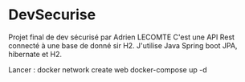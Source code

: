 # DevSecurise
Projet final de dev sécurisé par Adrien LECOMTE
C'est une API Rest connecté à une base de donné sir H2.
J'utilise Java Spring boot JPA, hibernate et H2.

Lancer :
docker network create web
docker-compose up -d 
